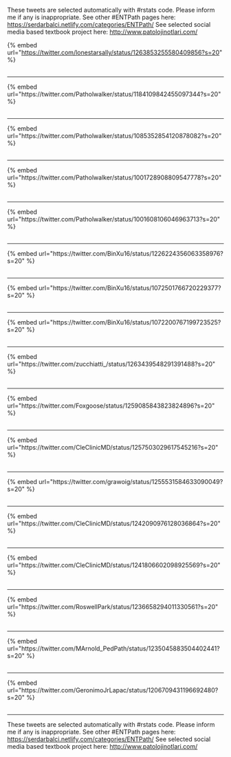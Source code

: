 

These tweets are selected automatically with #rstats code. Please inform me if any is inappropriate.
See other #ENTPath pages here: https://serdarbalci.netlify.com/categories/ENTPath/ 
See selected social media based textbook project here: http://www.patolojinotlari.com/

{% embed url="https://twitter.com/lonestarsally/status/1263853255580409856?s=20" %}<br>
<br>
<hr>
{% embed url="https://twitter.com/Patholwalker/status/1184109842455097344?s=20" %}<br>
<br>
<hr>
{% embed url="https://twitter.com/Patholwalker/status/1085352854120878082?s=20" %}<br>
<br>
<hr>
{% embed url="https://twitter.com/Patholwalker/status/1001728908809547778?s=20" %}<br>
<br>
<hr>
{% embed url="https://twitter.com/Patholwalker/status/1001608106046963713?s=20" %}<br>
<br>
<hr>
{% embed url="https://twitter.com/BinXu16/status/1226224356063358976?s=20" %}<br>
<br>
<hr>
{% embed url="https://twitter.com/BinXu16/status/1072501766720229377?s=20" %}<br>
<br>
<hr>
{% embed url="https://twitter.com/BinXu16/status/1072200767199723525?s=20" %}<br>
<br>
<hr>
{% embed url="https://twitter.com/zucchiatti_/status/1263439548291391488?s=20" %}<br>
<br>
<hr>
{% embed url="https://twitter.com/Foxgoose/status/1259085843823824896?s=20" %}<br>
<br>
<hr>
{% embed url="https://twitter.com/CleClinicMD/status/1257503029617545216?s=20" %}<br>
<br>
<hr>
{% embed url="https://twitter.com/grawoig/status/1255531584633090049?s=20" %}<br>
<br>
<hr>
{% embed url="https://twitter.com/CleClinicMD/status/1242090976128036864?s=20" %}<br>
<br>
<hr>
{% embed url="https://twitter.com/CleClinicMD/status/1241806602098925569?s=20" %}<br>
<br>
<hr>
{% embed url="https://twitter.com/RoswellPark/status/1236658294011330561?s=20" %}<br>
<br>
<hr>
{% embed url="https://twitter.com/MArnold_PedPath/status/1235045883504402441?s=20" %}<br>
<br>
<hr>
{% embed url="https://twitter.com/GeronimoJrLapac/status/1206709431196692480?s=20" %}<br>
<br>
<hr>


These tweets are selected automatically with #rstats code. Please inform me if any is inappropriate.
See other #ENTPath pages here: https://serdarbalci.netlify.com/categories/ENTPath/ 
See selected social media based textbook project here: http://www.patolojinotlari.com/
